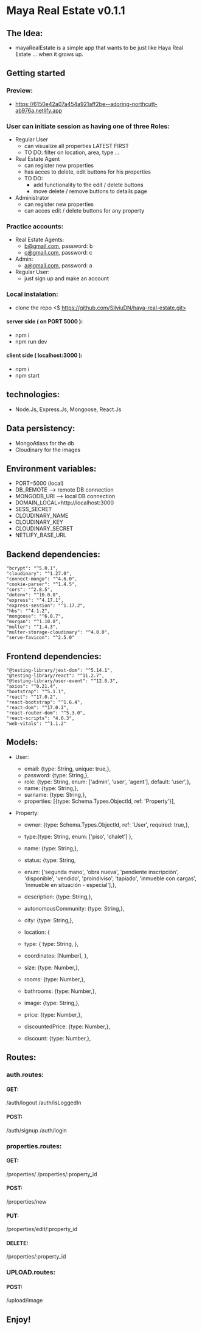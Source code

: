 # Maya Real Estate v0.1.1

## The Idea:

- mayaRealEstate is a simple app that wants to be just like Haya Real Estate ... when it grows up.

## Getting started

### Preview:

- https://6150e42a07a454a921aff2be--adoring-northcutt-ab976a.netlify.app

### User can initiate session as having one of three Roles:

- Regular User
  - can visualize all properties LATEST FIRST
  - TO DO: filter on location, area, type ...
- Real Estate Agent
  - can register new properties
  - has acces to delete, edit buttons for his properties
  - TO DO:
    - add functionality to the edit / delete buttons
    - move delete / remove buttons to details page
- Administrator
  - can register new properties
  - can acces edit / delete buttons for any property

### Practice accounts:

- Real Estate Agents:
  - b@gmail.com, password: b
  - c@gmail.com, password: c
- Admin:
  - a@gmail.com, password: a
- Regular User:
  - just sign up and make an account

### Local instalation:

- clone the repo <$ https://github.com/SilviuDN/haya-real-estate.git>

#### server side ( on PORT 5000 ):

- npm i
- npm run dev

#### client side ( localhost:3000 ):

- npm i
- npm start

## technologies:

- Node.Js, Express.Js, Mongoose, React.Js

## Data persistency:

- MongoAtlass for the db
- Cloudinary for the images

## Environment variables:

- PORT=5000 (local)
- DB_REMOTE --> remote DB connection
- MONGODB_URI --> local DB connection
- DOMAIN_LOCAL=http://localhost:3000
- SESS_SECRET
- CLOUDINARY_NAME
- CLOUDINARY_KEY
- CLOUDINARY_SECRET
- NETLIFY_BASE_URL

## Backend dependencies:

    "bcrypt": "^5.0.1",
    "cloudinary": "^1.27.0",
    "connect-mongo": "^4.6.0",
    "cookie-parser": "^1.4.5",
    "cors": "^2.8.5",
    "dotenv": "^10.0.0",
    "express": "^4.17.1",
    "express-session": "^1.17.2",
    "hbs": "^4.1.2",
    "mongoose": "^6.0.7",
    "morgan": "^1.10.0",
    "multer": "^1.4.3",
    "multer-storage-cloudinary": "^4.0.0",
    "serve-favicon": "^2.5.0"

## Frontend dependencies:

    "@testing-library/jest-dom": "^5.14.1",
    "@testing-library/react": "^11.2.7",
    "@testing-library/user-event": "^12.8.3",
    "axios": "^0.21.4",
    "bootstrap": "^5.1.1",
    "react": "^17.0.2",
    "react-bootstrap": "^1.6.4",
    "react-dom": "^17.0.2",
    "react-router-dom": "^5.3.0",
    "react-scripts": "4.0.3",
    "web-vitals": "^1.1.2"

## Models:

- User:

  - email: {type: String, unique: true,},
  - password: {type: String,},
  - role: {type: String, enum: ['admin', 'user', 'agent'], default: 'user',},
  - name: {type: String,},
  - surname: {type: String,},
  - properties: [{type: Schema.Types.ObjectId, ref: 'Property'}],

- Property:

  - owner: {type: Schema.Types.ObjectId, ref: 'User', required: true,},

  - type:{type: String, enum: ['piso', 'chalet'] },
  - name: {type: String,},
  - status: {type: String,
  - enum: ['segunda mano', 'obra nueva', 'pendiente inscripción', 'disponible', 'vendido', 'proindiviso', 'tapiado', 'inmueble con cargas', 'inmueble en situación - especial'],},
  - description: {type: String,},
  - autonomousCommunity: {type: String,},
  - city: {type: String,},
  - location: {
  - type: {
    type: String,
    },
  - coordinates: [Number],
    },

  - size: {type: Number,},
  - rooms: {type: Number,},
  - bathrooms: {type: Number,},

  - image: {type: String,},

  - price: {type: Number,},
  - discountedPrice: {type: Number,},
  - discount: {type: Number,},

## Routes:

### auth.routes:

#### GET:

/auth/logout
/auth/isLoggedIn

#### POST:

/auth/signup
/auth/login

### properties.routes:

#### GET:

/properties/
/properties/:property_id

#### POST:

/properties/new

#### PUT:

/properties/edit/:property_id

#### DELETE:

/properties/:property_id

### UPLOAD.routes:

#### POST:

/upload/image

## Enjoy!
